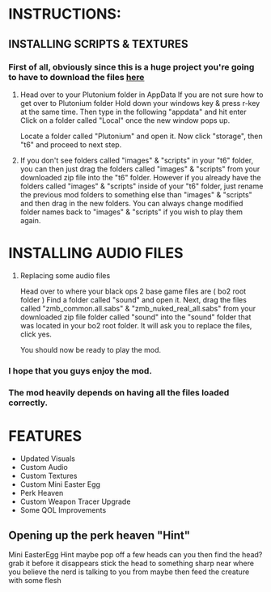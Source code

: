 # INSTRUCTIONS:
## INSTALLING SCRIPTS & TEXTURES

### First of all, obviously since this is a huge project you're going to have to download the files [here](https://mega.nz/folder/U2gmGDRC#WJMl3A4yyV_y_s9o5521Gw)

1. Head over to your Plutonium folder in AppData
	If you are not sure how to get over to Plutonium folder
	Hold down your windows key & press r-key at the same time.
	Then type in the following "appdata" and hit enter
	Click on a folder called "Local" once the new window pops up.

	Locate a folder called "Plutonium" and open it.
	Now click "storage", then "t6" and proceed to next step.


2. If you don't see folders called "images" & "scripts" in your "t6" folder, you can then just drag
	the folders called "images" & "scripts" from your downloaded zip file into the "t6" folder.
	However if you already have the folders called "images" & "scripts" inside of your "t6" folder,
	just rename the previous mod folders to something else than "images" & "scripts" and then drag in the new folders.
	You can always change modified folder names back to "images" & "scripts" if you wish to play them again.



# INSTALLING AUDIO FILES

1. Replacing some audio files
	
	Head over to where your black ops 2 base game files are ( bo2 root folder )
	Find a folder called "sound" and open it.
	Next, drag the files called "zmb_common.all.sabs" & "zmb_nuked_real_all.sabs" from your downloaded zip file folder called "sound"
	into the "sound" folder that was located in your bo2 root folder.
	It will ask you to replace the files, click yes.
	
	You should now be ready to play the mod.

### I hope that you guys enjoy the mod.
### The mod heavily depends on having all the files loaded correctly.

# FEATURES

- Updated Visuals
- Custom Audio
- Custom Textures
- Custom Mini Easter Egg
- Perk Heaven	
- Custom Weapon Tracer Upgrade
- Some QOL Improvements 

## Opening up the perk heaven "Hint"
  
  Mini EasterEgg Hint
  maybe pop off a few heads
  can you then find the head?
  grab it before it disappears
  stick the head to something sharp near where you believe the nerd is talking to you from
  maybe then feed the creature with some flesh
